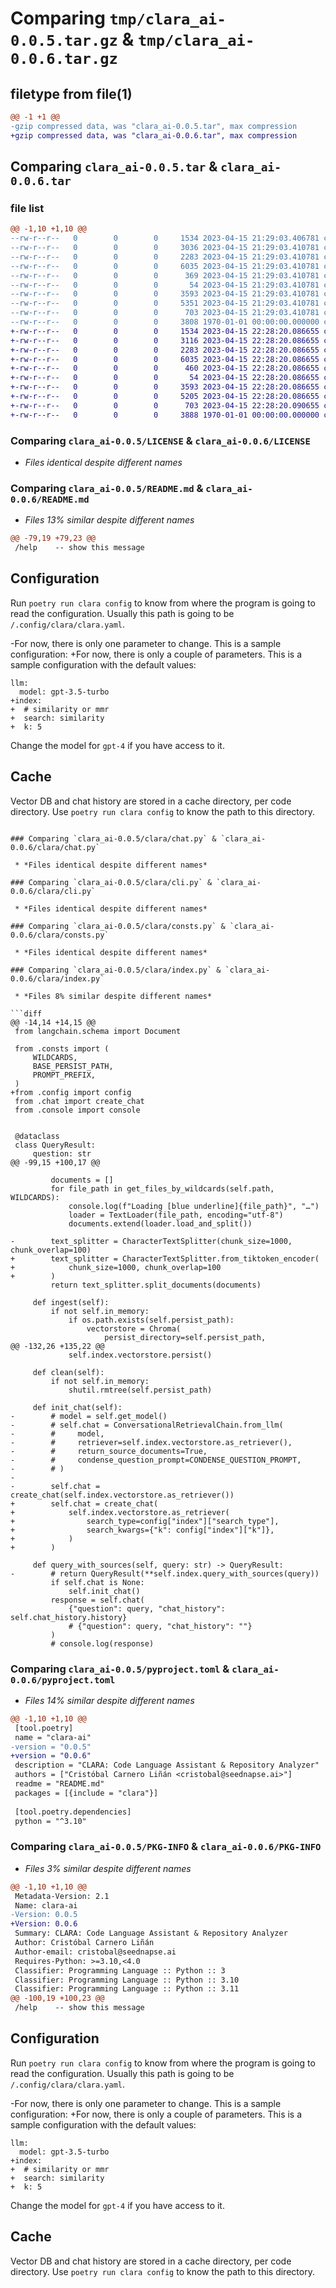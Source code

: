 # Comparing `tmp/clara_ai-0.0.5.tar.gz` & `tmp/clara_ai-0.0.6.tar.gz`

## filetype from file(1)

```diff
@@ -1 +1 @@
-gzip compressed data, was "clara_ai-0.0.5.tar", max compression
+gzip compressed data, was "clara_ai-0.0.6.tar", max compression
```

## Comparing `clara_ai-0.0.5.tar` & `clara_ai-0.0.6.tar`

### file list

```diff
@@ -1,10 +1,10 @@
--rw-r--r--   0        0        0     1534 2023-04-15 21:29:03.406781 clara_ai-0.0.5/LICENSE
--rw-r--r--   0        0        0     3036 2023-04-15 21:29:03.410781 clara_ai-0.0.5/README.md
--rw-r--r--   0        0        0     2283 2023-04-15 21:29:03.410781 clara_ai-0.0.5/clara/chat.py
--rw-r--r--   0        0        0     6035 2023-04-15 21:29:03.410781 clara_ai-0.0.5/clara/cli.py
--rw-r--r--   0        0        0      369 2023-04-15 21:29:03.410781 clara_ai-0.0.5/clara/config.py
--rw-r--r--   0        0        0       54 2023-04-15 21:29:03.410781 clara_ai-0.0.5/clara/console.py
--rw-r--r--   0        0        0     3593 2023-04-15 21:29:03.410781 clara_ai-0.0.5/clara/consts.py
--rw-r--r--   0        0        0     5351 2023-04-15 21:29:03.410781 clara_ai-0.0.5/clara/index.py
--rw-r--r--   0        0        0      703 2023-04-15 21:29:03.410781 clara_ai-0.0.5/pyproject.toml
--rw-r--r--   0        0        0     3808 1970-01-01 00:00:00.000000 clara_ai-0.0.5/PKG-INFO
+-rw-r--r--   0        0        0     1534 2023-04-15 22:28:20.086655 clara_ai-0.0.6/LICENSE
+-rw-r--r--   0        0        0     3116 2023-04-15 22:28:20.086655 clara_ai-0.0.6/README.md
+-rw-r--r--   0        0        0     2283 2023-04-15 22:28:20.086655 clara_ai-0.0.6/clara/chat.py
+-rw-r--r--   0        0        0     6035 2023-04-15 22:28:20.086655 clara_ai-0.0.6/clara/cli.py
+-rw-r--r--   0        0        0      460 2023-04-15 22:28:20.086655 clara_ai-0.0.6/clara/config.py
+-rw-r--r--   0        0        0       54 2023-04-15 22:28:20.086655 clara_ai-0.0.6/clara/console.py
+-rw-r--r--   0        0        0     3593 2023-04-15 22:28:20.086655 clara_ai-0.0.6/clara/consts.py
+-rw-r--r--   0        0        0     5205 2023-04-15 22:28:20.086655 clara_ai-0.0.6/clara/index.py
+-rw-r--r--   0        0        0      703 2023-04-15 22:28:20.090655 clara_ai-0.0.6/pyproject.toml
+-rw-r--r--   0        0        0     3888 1970-01-01 00:00:00.000000 clara_ai-0.0.6/PKG-INFO
```

### Comparing `clara_ai-0.0.5/LICENSE` & `clara_ai-0.0.6/LICENSE`

 * *Files identical despite different names*

### Comparing `clara_ai-0.0.5/README.md` & `clara_ai-0.0.6/README.md`

 * *Files 13% similar despite different names*

```diff
@@ -79,19 +79,23 @@
 /help    -- show this message
 ```
 
 ## Configuration
 
 Run `poetry run clara config` to know from where the program is going to read the configuration. Usually this path is going to be `/.config/clara/clara.yaml`.
 
-For now, there is only one parameter to change. This is a sample configuration:
+For now, there is only a couple of parameters. This is a sample configuration with the default values:
 
 ```
 llm:
   model: gpt-3.5-turbo
+index:
+  # similarity or mmr
+  search: similarity
+  k: 5
 ```
 
 Change the model for `gpt-4` if you have access to it.
 
 ## Cache
 
 Vector DB and chat history are stored in a cache directory, per code directory. Use `poetry run clara config` to know the path to this directory.
```

### Comparing `clara_ai-0.0.5/clara/chat.py` & `clara_ai-0.0.6/clara/chat.py`

 * *Files identical despite different names*

### Comparing `clara_ai-0.0.5/clara/cli.py` & `clara_ai-0.0.6/clara/cli.py`

 * *Files identical despite different names*

### Comparing `clara_ai-0.0.5/clara/consts.py` & `clara_ai-0.0.6/clara/consts.py`

 * *Files identical despite different names*

### Comparing `clara_ai-0.0.5/clara/index.py` & `clara_ai-0.0.6/clara/index.py`

 * *Files 8% similar despite different names*

```diff
@@ -14,14 +14,15 @@
 from langchain.schema import Document
 
 from .consts import (
     WILDCARDS,
     BASE_PERSIST_PATH,
     PROMPT_PREFIX,
 )
+from .config import config
 from .chat import create_chat
 from .console import console
 
 
 @dataclass
 class QueryResult:
     question: str
@@ -99,15 +100,17 @@
 
         documents = []
         for file_path in get_files_by_wildcards(self.path, WILDCARDS):
             console.log(f"Loading [blue underline]{file_path}", "…")
             loader = TextLoader(file_path, encoding="utf-8")
             documents.extend(loader.load_and_split())
 
-        text_splitter = CharacterTextSplitter(chunk_size=1000, chunk_overlap=100)
+        text_splitter = CharacterTextSplitter.from_tiktoken_encoder(
+            chunk_size=1000, chunk_overlap=100
+        )
         return text_splitter.split_documents(documents)
 
     def ingest(self):
         if not self.in_memory:
             if os.path.exists(self.persist_path):
                 vectorstore = Chroma(
                     persist_directory=self.persist_path,
@@ -132,26 +135,22 @@
             self.index.vectorstore.persist()
 
     def clean(self):
         if not self.in_memory:
             shutil.rmtree(self.persist_path)
 
     def init_chat(self):
-        # model = self.get_model()
-        # self.chat = ConversationalRetrievalChain.from_llm(
-        #     model,
-        #     retriever=self.index.vectorstore.as_retriever(),
-        #     return_source_documents=True,
-        #     condense_question_prompt=CONDENSE_QUESTION_PROMPT,
-        # )
-
-        self.chat = create_chat(self.index.vectorstore.as_retriever())
+        self.chat = create_chat(
+            self.index.vectorstore.as_retriever(
+                search_type=config["index"]["search_type"],
+                search_kwargs={"k": config["index"]["k"]},
+            )
+        )
 
     def query_with_sources(self, query: str) -> QueryResult:
-        # return QueryResult(**self.index.query_with_sources(query))
         if self.chat is None:
             self.init_chat()
         response = self.chat(
             {"question": query, "chat_history": self.chat_history.history}
             # {"question": query, "chat_history": ""}
         )
         # console.log(response)
```

### Comparing `clara_ai-0.0.5/pyproject.toml` & `clara_ai-0.0.6/pyproject.toml`

 * *Files 14% similar despite different names*

```diff
@@ -1,10 +1,10 @@
 [tool.poetry]
 name = "clara-ai"
-version = "0.0.5"
+version = "0.0.6"
 description = "CLARA: Code Language Assistant & Repository Analyzer"
 authors = ["Cristóbal Carnero Liñán <cristobal@seednapse.ai>"]
 readme = "README.md"
 packages = [{include = "clara"}]
 
 [tool.poetry.dependencies]
 python = "^3.10"
```

### Comparing `clara_ai-0.0.5/PKG-INFO` & `clara_ai-0.0.6/PKG-INFO`

 * *Files 3% similar despite different names*

```diff
@@ -1,10 +1,10 @@
 Metadata-Version: 2.1
 Name: clara-ai
-Version: 0.0.5
+Version: 0.0.6
 Summary: CLARA: Code Language Assistant & Repository Analyzer
 Author: Cristóbal Carnero Liñán
 Author-email: cristobal@seednapse.ai
 Requires-Python: >=3.10,<4.0
 Classifier: Programming Language :: Python :: 3
 Classifier: Programming Language :: Python :: 3.10
 Classifier: Programming Language :: Python :: 3.11
@@ -100,19 +100,23 @@
 /help    -- show this message
 ```
 
 ## Configuration
 
 Run `poetry run clara config` to know from where the program is going to read the configuration. Usually this path is going to be `/.config/clara/clara.yaml`.
 
-For now, there is only one parameter to change. This is a sample configuration:
+For now, there is only a couple of parameters. This is a sample configuration with the default values:
 
 ```
 llm:
   model: gpt-3.5-turbo
+index:
+  # similarity or mmr
+  search: similarity
+  k: 5
 ```
 
 Change the model for `gpt-4` if you have access to it.
 
 ## Cache
 
 Vector DB and chat history are stored in a cache directory, per code directory. Use `poetry run clara config` to know the path to this directory.
```

